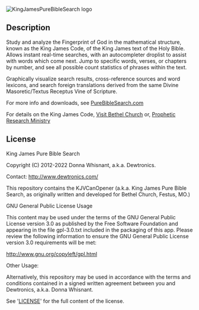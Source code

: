 ![KingJamesPureBibleSearch logo](./programs/KJVCanOpener/images/BethelPictures/king-james-purebiblesearch_logo_250x169.png)

Description
-----------

Study and analyze the Fingerprint of God in the mathematical structure, known as the King James Code, of the King James text of the Holy Bible. Allows instant real-time searches, with an autocompleter droplist to assist with words which come next. Jump to specific words, verses, or chapters by number, and see all possible count statistics of phrases within the text.

Graphically visualize search results, cross-reference sources and word lexicons, and search foreign translations derived from the same Divine Masoretic/Textus Receptus Vine of Scripture.

For more info and downloads, see [PureBibleSearch.com](http://www.purebiblesearch.com/)

For details on the King James Code, [Visit Bethel Church](http://visitbethelchurch.com/) or, [Prophetic Research Ministry](http://propheticresearchministry.com/)


License
-------

King James Pure Bible Search

Copyright (C) 2012-2022 Donna Whisnant, a.k.a. Dewtronics.

Contact: <http://www.dewtronics.com/>

This repository contains the KJVCanOpener (a.k.a. King James Pure Bible
Search, as originally written and developed for Bethel Church, Festus, MO.)

GNU General Public License Usage

This content may be used under the terms of the GNU General Public License
version 3.0 as published by the Free Software Foundation and appearing
in the file gpl-3.0.txt included in the packaging of this app. Please
review the following information to ensure the GNU General Public License
version 3.0 requirements will be met:

<http://www.gnu.org/copyleft/gpl.html>


Other Usage:

Alternatively, this repository may be used in accordance with the terms
and conditions contained in a signed written agreement between you and
Dewtronics, a.k.a. Donna Whisnant.

See '[LICENSE](./LICENSE.txt)' for the full content of the license.
